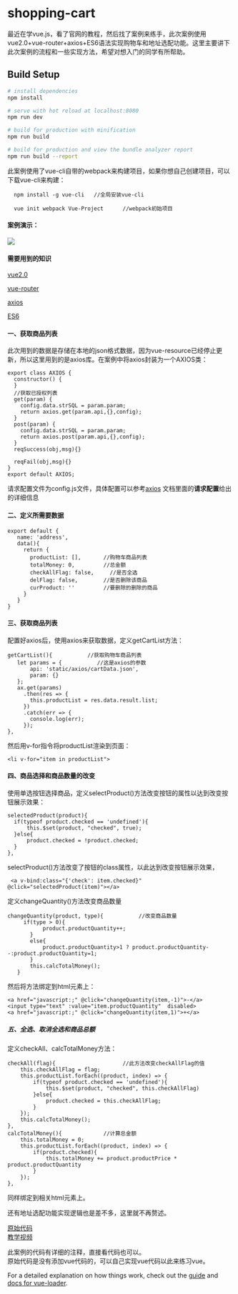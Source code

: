 # shopping-cart

最近在学vue.js，看了官网的教程，然后找了案例来练手，此次案例使用vue2.0+vue-router+axios+ES6语法实现购物车和地址选配功能。这里主要讲下此次案例的流程和一些实现方法，希望对想入门的同学有所帮助。

## Build Setup

``` bash
# install dependencies
npm install

# serve with hot reload at localhost:8080
npm run dev

# build for production with minification
npm run build

# build for production and view the bundle analyzer report
npm run build --report
```

此案例使用了vue-cli自带的webpack来构建项目，如果你想自己创建项目，可以下载vue-cli来构建：

      npm install -g vue-cli   //全局安装vue-cli

      vue init webpack Vue-Project      //webpack初始项目

#### 案例演示：
![](http://img.blog.csdn.net/20171113121105322?watermark/2/text/aHR0cDovL2Jsb2cuY3Nkbi5uZXQvZndqOTE2ODg5Njcy/font/5a6L5L2T/fontsize/400/fill/I0JBQkFCMA==/dissolve/70/gravity/SouthEast)

#### 需要用到的知识
[vue2.0](https://cn.vuejs.org/v2/guide/)

[vue-router](https://router.vuejs.org/zh-cn/)

[axios](https://www.kancloud.cn/yunye/axios/234845)

[ES6](http://es6.ruanyifeng.com/)

#### 一、获取商品列表
此次用到的数据是存储在本地的json格式数据，因为vue-resource已经停止更新，所以这里用到的是axios库。在案例中将axios封装为一个AXIOS类：

```
export class AXIOS {
  constructor() {
  }
  //获取已授权列表
  get(param) {
    config.data.strSQL = param.param;
    return axios.get(param.api,{},config);
  }
  post(param) {
    config.data.strSQL = param.param;
    return axios.post(param.api,{},config);
  }
  reqSuccess(obj,msg){}
  
  reqFail(obj,msg){}
}
export default AXIOS;
```
请求配置文件为config.js文件，具体配置可以参考[axios](https://www.kancloud.cn/yunye/axios/234845)
文档里面的**请求配置**给出的详细信息

#### 二、定义所需要数据
```
export default {
   name: 'address',
   data(){               
     return {
       productList: [],       //购物车商品列表
       totalMoney: 0,         //总金额
       checkAllFlag: false,     //是否全选
       delFlag: false,        //是否删除该商品
       curProduct: ''         //要删除的删除的商品
     }
   }
}
```
#### 三、获取商品列表
配置好axios后，使用axios来获取数据，定义getCartList方法：

```
getCartList(){           //获取购物车商品列表
   let params = {           //这是axios的参数
       api: 'static/axios/cartData.json',
       param: {}
   };
   ax.get(params)
     .then(res => {
       this.productList = res.data.result.list;
     })
     .catch(err => {
       console.log(err);
     });
},
```
然后用v-for指令将productList渲染到页面：
```
<li v-for="item in productList">
```

#### 四、商品选择和商品数量的改变
使用单选按钮选择商品，定义selectProduct()方法改变按钮的属性以达到改变按钮展示效果：

```
selectedProduct(product){
  if(typeof product.checked == 'undefined'){
      this.$set(product, "checked", true);
  }else{
      product.checked = !product.checked;
  }
},
```
selectProduct()方法改变了按钮的class属性，以此达到改变按钮展示效果，
```
 <a v-bind:class="{'check': item.checked}" @click="selectedProduct(item)"></a>
```
定义changeQuantity()方法改变商品数量

```
changeQuantity(product, type){           //改变商品数量
     if(type > 0){
           product.productQuantity++;
       }
       else{
           product.productQuantity>1 ? product.productQuantity--:product.productQuantity=1;
       }
       this.calcTotalMoney();
   }
```
然后将方法绑定到html元素上：

```
<a href="javascript:;" @click="changeQuantity(item,-1)">-</a>
<input type="text" :value="item.productQuantity"  disabled>
<a href="javascript:;" @click="changeQuantity(item,1)">+</a>
```
##### 五、全选、取消全选和商品总额
定义checkAll、calcTotalMoney方法：

```
checkAll(flag){                     //此方法改变checkAllFlag的值
    this.checkAllFlag = flag;
    this.productList.forEach((product, index) => {
        if(typeof product.checked == 'undefined'){
            this.$set(product, "checked", this.checkAllFlag)
        }else{
            product.checked = this.checkAllFlag;
        }
    });
    this.calcTotalMoney();
},
calcTotalMoney(){             //计算总金额
    this.totalMoney = 0;
    this.productList.forEach((product, index) => {
        if(product.checked){
            this.totalMoney += product.productPrice * product.productQuantity
        }
    });
},
```
同样绑定到相关html元素上。

还有地址选配功能实现逻辑也是差不多，这里就不再赘述。

[原始代码](https://github.com/qq326943819/Original_Shop_Car)<br>
[教学视频](http://www.imooc.com/learn/796)

此案例的代码有详细的注释，直接看代码也可以。<br>
原始代码是没有添加vue代码的，可以自己实现vue代码以此来练习vue。<br>

For a detailed explanation on how things work, check out the [guide](http://vuejs-templates.github.io/webpack/) and [docs for vue-loader](http://vuejs.github.io/vue-loader).
